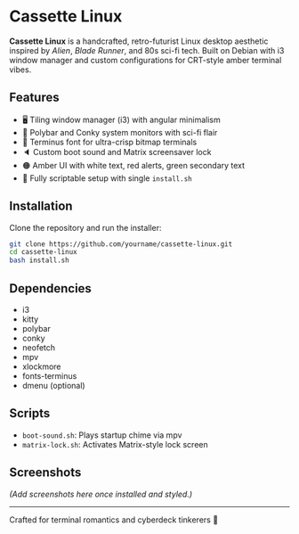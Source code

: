 # Cassette Linux

**Cassette Linux** is a handcrafted, retro-futurist Linux desktop aesthetic inspired by *Alien*, *Blade Runner*, and 80s sci-fi tech. Built on Debian with i3 window manager and custom configurations for CRT-style amber terminal vibes.

## Features
- 🖥️ Tiling window manager (i3) with angular minimalism
- 🧱 Polybar and Conky system monitors with sci-fi flair
- 🐚 Terminus font for ultra-crisp bitmap terminals
- 🔈 Custom boot sound and Matrix screensaver lock
- 🟠 Amber UI with white text, red alerts, green secondary text
- 🧬 Fully scriptable setup with single `install.sh`

## Installation
Clone the repository and run the installer:

```bash
git clone https://github.com/yourname/cassette-linux.git
cd cassette-linux
bash install.sh
```

## Dependencies
- i3
- kitty
- polybar
- conky
- neofetch
- mpv
- xlockmore
- fonts-terminus
- dmenu (optional)

## Scripts
- `boot-sound.sh`: Plays startup chime via mpv
- `matrix-lock.sh`: Activates Matrix-style lock screen

## Screenshots
*(Add screenshots here once installed and styled.)*

---
Crafted for terminal romantics and cyberdeck tinkerers 🧪
